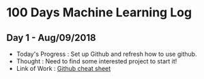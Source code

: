 # 100 Days Machine Learning Log

## Day 1 - Aug/09/2018
- Today's Progress : Set up Github and refresh how to use github.
- Thought : Need to find some interested project to start it!
- Link of Work : <a href="https://education.github.com/git-cheat-sheet-education.pdf">Github cheat sheet</a>
